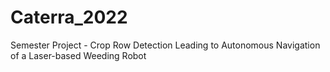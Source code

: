 # Caterra_2022
Semester Project - Crop Row Detection Leading to Autonomous Navigation of a Laser-based Weeding Robot
